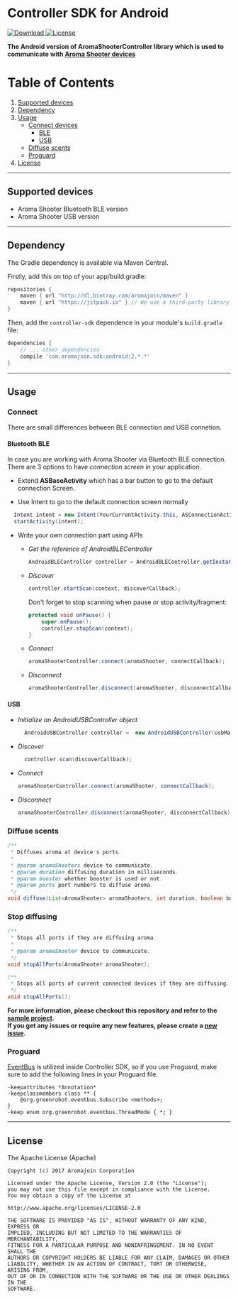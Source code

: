 # Controller SDK for Android

[ ![Download](https://api.bintray.com/packages/aromajoin/maven/com.aromajoin.sdk%3Aandroid/images/download.svg) ](https://bintray.com/aromajoin/maven/com.aromajoin.sdk%3Aandroid/_latestVersion)
[![License](https://img.shields.io/badge/license-Apache%202-4EB1BA.svg?style=flat-square)](https://www.apache.org/licenses/LICENSE-2.0.html)


**The Android version of AromaShooterController library which is used to communicate with [Aroma Shooter devices](https://aromajoin.com/hardware/shooters/aroma-shooter-1)**  

# Table of Contents
1. [Supported devices](#supported-devices)  
2. [Dependency](#dependency)
3. [Usage](#usage)
    * [Connect devices](#connect)
    	* [BLE](#bluetooth-ble)
        * [USB](#usb)
    * [Diffuse scents](#diffuse-scents)
    * [Proguard](#proguard)
4. [License](#license)

---

## Supported devices
* Aroma Shooter Bluetooth BLE version 
* Aroma Shooter USB version
---

## Dependency  

The Gradle dependency is available via Maven Central. 

Firstly, add this on top of your app/build.gradle:

```gradle
repositories {
    maven { url "http://dl.bintray.com/aromajoin/maven" }
    maven { url "https://jitpack.io" } // We use a third-party library hosted on jitpack
}
```


Then, add the `controller-sdk` dependence in your module's `build.gradle` file:

```gradle
dependencies {
    // ... other dependencies
    compile 'com.aromajoin.sdk:android:2.*.*'
}
```

---

## Usage  
### Connect
There are small differences between BLE connection and USB connetion.
#### Bluetooth BLE
In case you are working with Aroma Shooter via Bluetooth BLE connection.
There are 3 options to have *connection screen* in your application.  

* Extend **ASBaseActivity** which has a bar button to go to the default connection Screen.  

* Use Intent to go to the default connection screen normally

```java
  Intent intent = new Intent(YourCurrentActivity.this, ASConnectionActivity.class);  
  startActivity(intent);
```

* Write your own connection part using APIs  
	- *Get the reference of AndroidBLEController*  
		```java
		AndroidBLEController controller = AndroidBLEController.getInstance(); 
		```
	- *Discover*  
		```java
		controller.startScan(context, discoverCallback);
		```  
		Don't forget to stop scanning when pause or stop activity/fragment:  

		```java
		protected void onPause() {
			super.onPause();
			controller.stopScan(context);
		}
		```
	- *Connect*  
		```java
		aromaShooterController.connect(aromaShooter, connectCallback);  
		```
	- *Disconnect*  
		```java
		aromaShooterController.disconnect(aromaShooter, disconnectCallback);  
		```

#### USB
- *Initialize an AndroidUSBController object*  
  ```java
	AndroidUSBController controller =  new AndroidUSBController(usbManager);
	```
- *Discover*  
  ```java
	controller.scan(discoverCallback);
	```  
- *Connect*  
  ```java
  aromaShooterController.connect(aromaShooter. connectCallback);  
  ```
- *Disconnect*  
  ```java
  aromaShooterController.disconnect(aromaShooter, disconnectCallback);  
  ```

### Diffuse scents 

  ```java
  /**
   * Diffuses aroma at device's ports.
   *
   * @param aromaShooters device to communicate.
   * @param duration diffusing duration in milliseconds.
   * @param booster whether booster is used or not.
   * @param ports port numbers to diffuse aroma.
   */
  void diffuse(List<AromaShooter> aromaShooters, int duration, boolean booster, int... ports);
  ```  
### Stop diffusing
  ```java
  /**
   * Stops all ports if they are diffusing aroma.
   *
   * @param aromaShooter device to communicate.
   */
  void stopAllPorts(AromaShooter aromaShooter);

  /**
   * Stops all ports of current connected devices if they are diffusing.
   */
  void stopAllPorts();
  ```

**For more information, please checkout this repository and refer to the [sample project](https://github.com/aromajoin/controller-sdk-android/tree/master/sample).**  
**If you get any issues or require any new features, please create a [new issue](https://github.com/aromajoin/controller-sdk-android/issues).**

### Proguard
[EventBus](https://github.com/greenrobot/EventBus) is utilized inside Controller SDK, so if you use Proguard, make sure to add the following lines in your Proguard file.
```
-keepattributes *Annotation*
-keepclassmembers class ** {
    @org.greenrobot.eventbus.Subscribe <methods>;
}
-keep enum org.greenrobot.eventbus.ThreadMode { *; }
```
---
## License  

The Apache License (Apache)

    Copyright (c) 2017 Aromajoin Corporation

    Licensed under the Apache License, Version 2.0 (the "License");
    you may not use this file except in compliance with the License.
    You may obtain a copy of the License at

    http://www.apache.org/licenses/LICENSE-2.0

    THE SOFTWARE IS PROVIDED "AS IS", WITHOUT WARRANTY OF ANY KIND, EXPRESS OR
    IMPLIED, INCLUDING BUT NOT LIMITED TO THE WARRANTIES OF MERCHANTABILITY,
    FITNESS FOR A PARTICULAR PURPOSE AND NONINFRINGEMENT. IN NO EVENT SHALL THE
    AUTHORS OR COPYRIGHT HOLDERS BE LIABLE FOR ANY CLAIM, DAMAGES OR OTHER
    LIABILITY, WHETHER IN AN ACTION OF CONTRACT, TORT OR OTHERWISE, ARISING FROM,
    OUT OF OR IN CONNECTION WITH THE SOFTWARE OR THE USE OR OTHER DEALINGS IN THE
    SOFTWARE.
